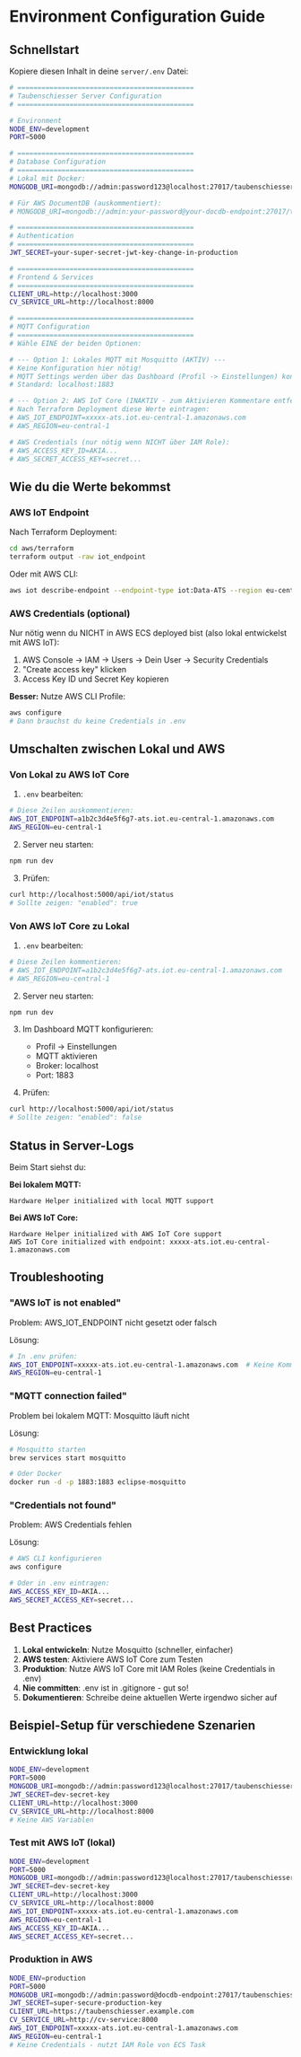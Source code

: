 # Environment Configuration Guide

## Schnellstart

Kopiere diesen Inhalt in deine `server/.env` Datei:

```bash
# ============================================
# Taubenschiesser Server Configuration
# ============================================

# Environment
NODE_ENV=development
PORT=5000

# ============================================
# Database Configuration
# ============================================
# Lokal mit Docker:
MONGODB_URI=mongodb://admin:password123@localhost:27017/taubenschiesser?authSource=admin

# Für AWS DocumentDB (auskommentiert):
# MONGODB_URI=mongodb://admin:your-password@your-docdb-endpoint:27017/taubenschiesser?ssl=true&replicaSet=rs0&readPreference=secondaryPreferred&retryWrites=false

# ============================================
# Authentication
# ============================================
JWT_SECRET=your-super-secret-jwt-key-change-in-production

# ============================================
# Frontend & Services
# ============================================
CLIENT_URL=http://localhost:3000
CV_SERVICE_URL=http://localhost:8000

# ============================================
# MQTT Configuration
# ============================================
# Wähle EINE der beiden Optionen:

# --- Option 1: Lokales MQTT mit Mosquitto (AKTIV) ---
# Keine Konfiguration hier nötig!
# MQTT Settings werden über das Dashboard (Profil -> Einstellungen) konfiguriert
# Standard: localhost:1883

# --- Option 2: AWS IoT Core (INAKTIV - zum Aktivieren Kommentare entfernen) ---
# Nach Terraform Deployment diese Werte eintragen:
# AWS_IOT_ENDPOINT=xxxxx-ats.iot.eu-central-1.amazonaws.com
# AWS_REGION=eu-central-1

# AWS Credentials (nur nötig wenn NICHT über IAM Role):
# AWS_ACCESS_KEY_ID=AKIA...
# AWS_SECRET_ACCESS_KEY=secret...
```

## Wie du die Werte bekommst

### AWS IoT Endpoint

Nach Terraform Deployment:
```bash
cd aws/terraform
terraform output -raw iot_endpoint
```

Oder mit AWS CLI:
```bash
aws iot describe-endpoint --endpoint-type iot:Data-ATS --region eu-central-1 --query 'endpointAddress' --output text
```

### AWS Credentials (optional)

Nur nötig wenn du NICHT in AWS ECS deployed bist (also lokal entwickelst mit AWS IoT):

1. AWS Console → IAM → Users → Dein User → Security Credentials
2. "Create access key" klicken
3. Access Key ID und Secret Key kopieren

**Besser:** Nutze AWS CLI Profile:
```bash
aws configure
# Dann brauchst du keine Credentials in .env
```

## Umschalten zwischen Lokal und AWS

### Von Lokal zu AWS IoT Core

1. `.env` bearbeiten:
```bash
# Diese Zeilen auskommentieren:
AWS_IOT_ENDPOINT=a1b2c3d4e5f6g7-ats.iot.eu-central-1.amazonaws.com
AWS_REGION=eu-central-1
```

2. Server neu starten:
```bash
npm run dev
```

3. Prüfen:
```bash
curl http://localhost:5000/api/iot/status
# Sollte zeigen: "enabled": true
```

### Von AWS IoT Core zu Lokal

1. `.env` bearbeiten:
```bash
# Diese Zeilen kommentieren:
# AWS_IOT_ENDPOINT=a1b2c3d4e5f6g7-ats.iot.eu-central-1.amazonaws.com
# AWS_REGION=eu-central-1
```

2. Server neu starten:
```bash
npm run dev
```

3. Im Dashboard MQTT konfigurieren:
   - Profil → Einstellungen
   - MQTT aktivieren
   - Broker: localhost
   - Port: 1883

4. Prüfen:
```bash
curl http://localhost:5000/api/iot/status
# Sollte zeigen: "enabled": false
```

## Status in Server-Logs

Beim Start siehst du:

**Bei lokalem MQTT:**
```
Hardware Helper initialized with local MQTT support
```

**Bei AWS IoT Core:**
```
Hardware Helper initialized with AWS IoT Core support
AWS IoT Core initialized with endpoint: xxxxx-ats.iot.eu-central-1.amazonaws.com
```

## Troubleshooting

### "AWS IoT is not enabled"

Problem: AWS_IOT_ENDPOINT nicht gesetzt oder falsch

Lösung:
```bash
# In .env prüfen:
AWS_IOT_ENDPOINT=xxxxx-ats.iot.eu-central-1.amazonaws.com  # Keine Kommentare!
AWS_REGION=eu-central-1
```

### "MQTT connection failed"

Problem bei lokalem MQTT: Mosquitto läuft nicht

Lösung:
```bash
# Mosquitto starten
brew services start mosquitto

# Oder Docker
docker run -d -p 1883:1883 eclipse-mosquitto
```

### "Credentials not found"

Problem: AWS Credentials fehlen

Lösung:
```bash
# AWS CLI konfigurieren
aws configure

# Oder in .env eintragen:
AWS_ACCESS_KEY_ID=AKIA...
AWS_SECRET_ACCESS_KEY=secret...
```

## Best Practices

1. **Lokal entwickeln**: Nutze Mosquitto (schneller, einfacher)
2. **AWS testen**: Aktiviere AWS IoT Core zum Testen
3. **Produktion**: Nutze AWS IoT Core mit IAM Roles (keine Credentials in .env)
4. **Nie committen**: .env ist in .gitignore - gut so!
5. **Dokumentieren**: Schreibe deine aktuellen Werte irgendwo sicher auf

## Beispiel-Setup für verschiedene Szenarien

### Entwicklung lokal
```bash
NODE_ENV=development
PORT=5000
MONGODB_URI=mongodb://admin:password123@localhost:27017/taubenschiesser?authSource=admin
JWT_SECRET=dev-secret-key
CLIENT_URL=http://localhost:3000
CV_SERVICE_URL=http://localhost:8000
# Keine AWS Variablen
```

### Test mit AWS IoT (lokal)
```bash
NODE_ENV=development
PORT=5000
MONGODB_URI=mongodb://admin:password123@localhost:27017/taubenschiesser?authSource=admin
JWT_SECRET=dev-secret-key
CLIENT_URL=http://localhost:3000
CV_SERVICE_URL=http://localhost:8000
AWS_IOT_ENDPOINT=xxxxx-ats.iot.eu-central-1.amazonaws.com
AWS_REGION=eu-central-1
AWS_ACCESS_KEY_ID=AKIA...
AWS_SECRET_ACCESS_KEY=secret...
```

### Produktion in AWS
```bash
NODE_ENV=production
PORT=5000
MONGODB_URI=mongodb://admin:password@docdb-endpoint:27017/taubenschiesser?ssl=true
JWT_SECRET=super-secure-production-key
CLIENT_URL=https://taubenschiesser.example.com
CV_SERVICE_URL=http://cv-service:8000
AWS_IOT_ENDPOINT=xxxxx-ats.iot.eu-central-1.amazonaws.com
AWS_REGION=eu-central-1
# Keine Credentials - nutzt IAM Role von ECS Task
```


